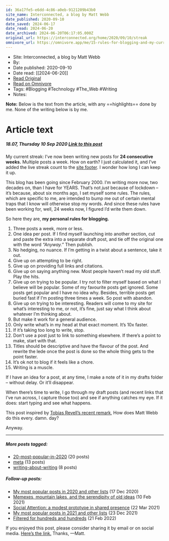 ```yaml
---
id: 36a17fe5-e6dd-4c86-a0eb-9121209b43b0
site_name: Interconnected, a blog by Matt Webb
date_published: 2020-09-10
date_saved: 2024-06-17
date_read: 2024-06-20
date_archived: 2024-06-20T06:17:05.000Z
original_url: https://interconnected.org/home/2020/09/10/streak
omnivore_url: https://omnivore.app/me/15-rules-for-blogging-and-my-current-streak-interconnected-19026c996d7
---
```


 - Site: Interconnected, a blog by Matt Webb
 - By: 
 - Date published: 2020-09-10
 - Date read: [[2024-06-20]]
 - [Read Original](https://interconnected.org/home/2020/09/10/streak)
 - [Read on Omnivore](https://omnivore.app/me/15-rules-for-blogging-and-my-current-streak-interconnected-19026c996d7)
 - Tags:  #Blogging  #Technology  #The_Web  #Writing 
 - Notes: 

**Note:** Below is the text from the article, with any ==highlights== done by me. None of the writing below is by me.

# Article text
#####  18.07, Thursday 10 Sep 2020 [Link to this post](https://interconnected.org/home/2020/09/10/streak) 

My current streak: I’ve now been writing new posts for **24 consecutive weeks.** Multiple posts a week. How on earth? I just calculated it, and I’ve added the live streak count to the [site footer](#archive). I wonder how long I can keep it up.

This blog has been going since February 2000\. I’m writing more now, two decades on, than I have for YEARS. That’s not _just_ because of lockdown – it’s because, about six months ago, I set myself some rules. The rules, which are specific to me, are intended to bump me out of certain mental traps that I know will otherwise stop my words. And since these rules have been working for, well, 24 weeks now, I figured I’d write them down.

So here they are, **my personal rules for blogging.**

1. Three posts a week, more or less.
2. One idea per post. If I find myself launching into another section, cut and paste the extra into a separate draft post, and tie off the original one with the word _“Anyway.”_ Then publish.
3. No hedging, no nuance. If I’m getting in a twist about a sentence, take it out.
4. Give up on attempting to be right.
5. Give up on providing full links and citations.
6. Give up on saying anything new. Most people haven’t read my old stuff. Play the hits.
7. Give up on trying to be popular. I try not to filter myself based on what I believe will be popular. Some of my favourite posts get ignored. Some posts get popular and I have no idea why. Besides, terrible posts get buried fast if I’m posting three times a week. So post with abandon.
8. Give up on trying to be interesting. Readers will come to my site for what’s interesting to me, or not, it’s fine, just say what I think about whatever I’m thinking about.
9. But make it work for a general audience.
10. Only write what’s in my head at that exact moment. It’s 10x faster.
11. If it’s taking too long to write, stop.
12. Don’t use a post just to link to something elsewhere. If there’s a point to make, start with that.
13. Titles should be descriptive and have the flavour of the post. And rewrite the lede once the post is done so the whole thing gets to the point faster.
14. It’s ok not to blog if it feels like a chore.
15. Writing is a muscle.

If I have an idea for a post, at any time, I make a note of it in my drafts folder – without delay. Or it’ll disappear.

When there’s time to write, I go through my draft posts (and recent links that I’ve run across, I capture those too) and see if anything catches my eye. If it does: start typing and see what happens.

This post inspired by [Tobias Revell’s recent remark](https://blog.tobiasrevell.com/2020/09/09/box-010-being-nice-to-the-reader/), How does Matt Webb do this every. damn. day?

Anyway.

---

#####  More posts tagged:

* [20-most-popular-in-2020](https://interconnected.org/home/tagged/20-most-popular-in-2020) (20 posts)
* [meta](https://interconnected.org/home/tagged/meta) (13 posts)
* [writing-about-writing](https://interconnected.org/home/tagged/writing-about-writing) (8 posts)

#####  Follow-up posts:

* [My most popular posts in 2020 and other lists](https://interconnected.org/home/2020/12/17/top%5Fposts) (17 Dec 2020)
* [Memexes, mountain lakes, and the serendipity of old ideas](https://interconnected.org/home/2021/02/10/reservoirs) (10 Feb 2021)
* [Social Attention: a modest prototype in shared presence](https://interconnected.org/home/2021/03/22/social%5Fattention) (22 Mar 2021)
* [My most popular posts in 2021 and other lists](https://interconnected.org/home/2021/12/23/top%5Fposts) (23 Dec 2021)
* [Filtered for hundreds and hundreds](https://interconnected.org/home/2022/02/21/filtered) (21 Feb 2022)

If you enjoyed this post, please consider sharing it by email or on social media. [Here’s the link.](https://interconnected.org/home/2020/09/10/streak) Thanks, —Matt.